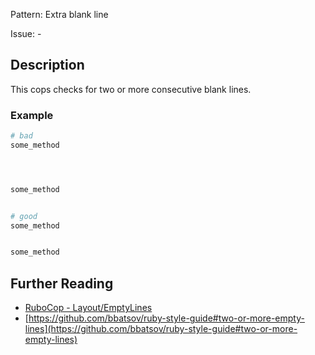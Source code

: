 Pattern: Extra blank line

Issue: -

## Description

This cops checks for two or more consecutive blank lines.

### Example

```ruby
# bad
some_method




some_method


# good
some_method


some_method
```

## Further Reading

* [RuboCop - Layout/EmptyLines](https://rubocop.readthedocs.io/en/latest/cops_layout/#layoutemptylines)
* [https://github.com/bbatsov/ruby-style-guide#two-or-more-empty-lines](https://github.com/bbatsov/ruby-style-guide#two-or-more-empty-lines)
